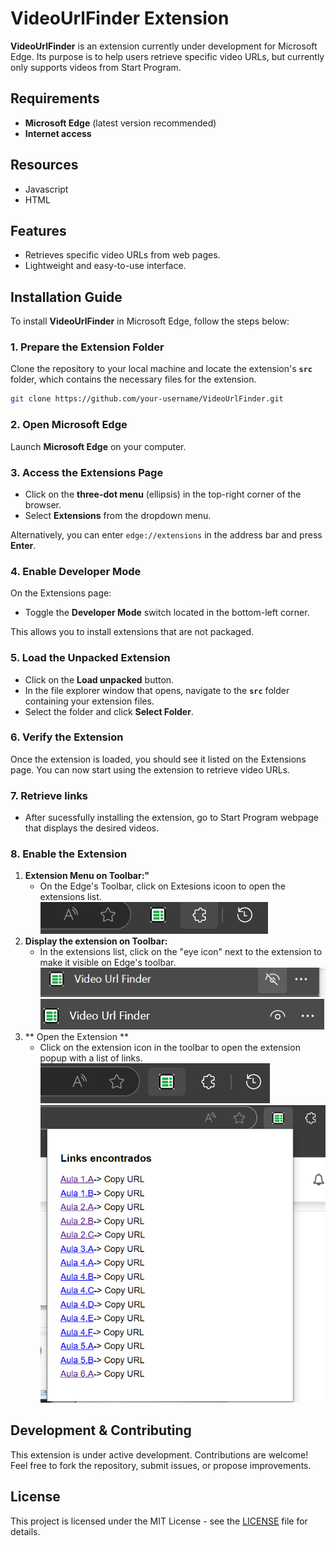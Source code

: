 # VideoUrlFinder Extension

**VideoUrlFinder** is an extension currently under development for Microsoft Edge. Its purpose is to help users retrieve specific video URLs, but currently only supports videos from Start Program.

## Requirements

- **Microsoft Edge** (latest version recommended)
- **Internet access**

## Resources
- Javascript
- HTML

## Features

- Retrieves specific video URLs from web pages.
- Lightweight and easy-to-use interface.

## Installation Guide

To install **VideoUrlFinder** in Microsoft Edge, follow the steps below:


### 1. Prepare the Extension Folder
Clone the repository to your local machine and locate the extension's **`src`** folder, which contains the necessary files for the extension.
```bash
git clone https://github.com/your-username/VideoUrlFinder.git
```

### 2. Open Microsoft Edge
Launch **Microsoft Edge** on your computer.

### 3. Access the Extensions Page
- Click on the **three-dot menu** (ellipsis) in the top-right corner of the browser.
- Select **Extensions** from the dropdown menu.

Alternatively, you can enter `edge://extensions` in the address bar and press **Enter**.

### 4. Enable Developer Mode
On the Extensions page:
- Toggle the **Developer Mode** switch located in the bottom-left corner.

This allows you to install extensions that are not packaged.

### 5. Load the Unpacked Extension
- Click on the **Load unpacked** button.
- In the file explorer window that opens, navigate to the **`src`** folder containing your extension files.
- Select the folder and click **Select Folder**.

### 6. Verify the Extension
Once the extension is loaded, you should see it listed on the Extensions page. You can now start using the extension to retrieve video URLs.

### 7. Retrieve links
- After sucessfully installing the extension, go to Start Program webpage that displays the desired videos.

### 8. Enable the Extension
1. **Extension Menu on Toolbar:"**
    - On the Edge's Toolbar, click on Extesions icoon to open the extensions list.
    ![Screenshot 1](screenshots/screenshot1.png)
2. **Display the extension on Toolbar:**
    -  In the extensions list, click on the "eye icon" next to the extension to make it visible on Edge's toolbar. 
    ![Screenshot 2](screenshots/screenshot2.png)
    ![Screenshot 3](screenshots/screenshot3.png)
3. ** Open the Extension **
    - Click on the extension icon in the toolbar to open the extension popup with a list of links.
    ![Screenshot 4](screenshots/screenshot4.png)
    ![Screenshot 5](screenshots/screenshot5.png)





## Development & Contributing

This extension is under active development. Contributions are welcome! Feel free to fork the repository, submit issues, or propose improvements.

## License

This project is licensed under the MIT License - see the [LICENSE](LICENSE) file for details.
